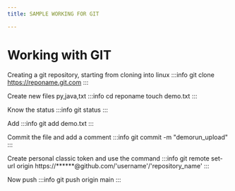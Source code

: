 ```yaml
---
title: SAMPLE WORKING FOR GIT

---
```


# Working with GIT

Creating a git repository, starting from cloning into linux
:::info
git clone <https://reponame.git.com>
:::

Create new files py,java,txt
:::info
cd reponame
touch demo.txt
:::

Know the status
:::info
git status
:::

Add
:::info
git add demo.txt
:::

Commit the file and add a comment
:::info
git commit -m "demorun_upload"
:::

Create personal classic token and use the command
:::info
git remote set-url origin https://******@github.com/'username'/'repository_name'
:::

Now push
:::info
git push origin main
:::
